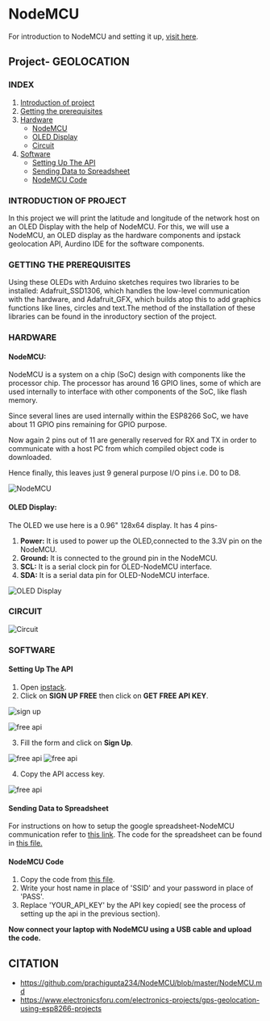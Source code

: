 # NodeMCU
For introduction to NodeMCU and setting it up, [visit here](https://github.com/prachigupta234/NodeMCU/blob/master/NodeMCU.md).
## Project- GEOLOCATION
### INDEX
1. [Introduction of project](https://github.com/prachigupta234/DIY-NodeMCU/blob/master/diy.md#introduction-of-project)
2. [Getting the prerequisites](https://github.com/prachigupta234/DIY-NodeMCU/blob/master/diy.md#getting-the-prerequisites)
3. [Hardware](https://github.com/prachigupta234/DIY-NodeMCU/blob/master/diy.md#hardware)
   - [NodeMCU](https://github.com/prachigupta234/DIY-NodeMCU/blob/master/diy.md#nodemcu-1)
   - [OLED Display](https://github.com/prachigupta234/DIY-NodeMCU/blob/master/diy.md#oled-display)
   - [Circuit](https://github.com/prachigupta234/DIY-NodeMCU/blob/master/diy.md#circuit)
4. [Software](https://github.com/prachigupta234/DIY-NodeMCU/blob/master/diy.md#software)
   - [Setting Up The API](https://github.com/prachigupta234/DIY-NodeMCU/blob/master/diy.md#setting-up-the-api)
   - [Sending Data to Spreadsheet](https://github.com/prachigupta234/DIY-NodeMCU/blob/master/diy.md#sending-data-to-spreadsheet)
   - [NodeMCU Code](https://github.com/prachigupta234/DIY-NodeMCU/blob/master/diy.md#main-code)
   
### INTRODUCTION OF PROJECT
In this project we will print the latitude and longitude of the network host on an OLED Display with the help of NodeMCU. For this, we will use a NodeMCU, an OLED display as the hardware components and ipstack geolocation API,  Aurdino IDE for the software components.
### GETTING THE PREREQUISITES
Using these OLEDs with Arduino sketches requires two libraries to be installed: Adafruit_SSD1306, which handles the low-level communication with the hardware, and Adafruit_GFX, which builds atop this to add graphics functions like lines, circles and text.The method of the installation of these libraries can be found in the inroductory section of the project.

### HARDWARE
#### NodeMCU:
NodeMCU is a system on a chip (SoC) design with components like the processor chip. The processor has around 16 GPIO lines, some of which are used internally to interface with other components of the SoC, like flash memory.

Since several lines are used internally within the ESP8266 SoC, we have about 11 GPIO pins remaining for GPIO purpose.

Now again 2 pins out of 11 are generally reserved for RX and TX in order to communicate with a host PC from which compiled object code is downloaded.

Hence finally, this leaves just 9 general purpose I/O pins i.e. D0 to D8.

![NodeMCU](/images/NodeMCU.PNG)

#### OLED Display:
The OLED we use here is a 0.96" 128x64 display. It has 4 pins-
1. **Power:**  It is used to power up the OLED,connected to the 3.3V pin on the NodeMCU.
2. **Ground:**  It is connected to the ground pin in the NodeMCU.
3. **SCL:**  It is a serial clock pin for OLED-NodeMCU interface.
4. **SDA:** It is a serial data pin for OLED-NodeMCU interface.

![OLED Display](/images/oled.PNG)
### CIRCUIT
![Circuit](/images/Circuit.jpg)

### SOFTWARE
#### Setting Up The API
1. Open [ipstack](https://ipstack.com/).
2. Click on **SIGN UP FREE** then click on **GET FREE API KEY**.

![sign up](/images/A.png)

![free api](/images/B.png)

3. Fill the form and click on **Sign Up**.

![free api](/images/C.png)   ![free api](/images/D.png)

4. Copy the API access key.

![free api](/images/E.png)
#### Sending Data to Spreadsheet
For instructions on how to setup the google spreadsheet-NodeMCU communication refer to [this link](https://github.com/prachigupta234/NodeMCU/blob/master/NodeMCU.md).
The code for the spreadsheet can be found in [this file.](/spread.md)

#### NodeMCU Code
1. Copy the code from [this file](/geolocation.md).
2. Write your host name in place of 'SSID' and your password in place of 'PASS'.
3. Replace 'YOUR_API_KEY' by the API key copied( see the process of setting up the api in the previous section).

**Now connect your laptop with NodeMCU using a USB cable and upload the code.**
## CITATION
- https://github.com/prachigupta234/NodeMCU/blob/master/NodeMCU.md
- https://www.electronicsforu.com/electronics-projects/gps-geolocation-using-esp8266-projects
